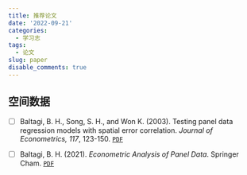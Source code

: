 ```yaml
---
title: 推荐论文
date: '2022-09-21'
categories:
  - 学习志
tags:
  - 论文
slug: paper
disable_comments: true
---
```



## 空间数据
- [ ] Baltagi, B. H., Song, S. H., and Won K. (2003). Testing panel data regression models with spatial error correlation. _Journal of Econometrics, 117_, 123-150. [`PDF`](/papers/QinRecom/Reading_1.pdf)

- [ ] Baltagi, B. H. (2021). _Econometric Analysis of Panel Data_. Springer Cham. [`PDF`](/papers/QinRecom/Reading_2.pdf)



